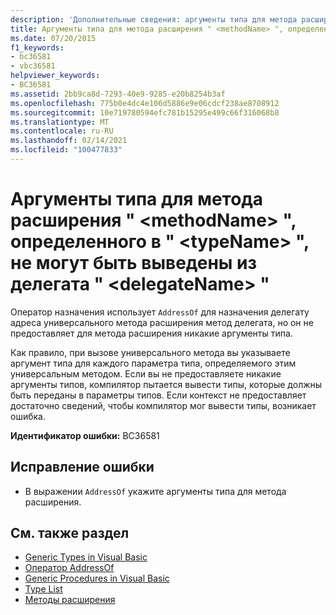 ```yaml
---
description: 'Дополнительные сведения: аргументы типа для метода расширения " <methodName> ", определенного в " <typeName> ", не могут быть выведены из делегата " <delegateName> "'
title: Аргументы типа для метода расширения " <methodName> ", определенного в " <typeName> ", не могут быть выведены из делегата " <delegateName> "
ms.date: 07/20/2015
f1_keywords:
- bc36581
- vbc36581
helpviewer_keywords:
- BC36581
ms.assetid: 2bb9ca8d-7293-40e9-9285-e20b8254b3af
ms.openlocfilehash: 775b0e4dc4e106d5886e9e06cdcf238ae8708912
ms.sourcegitcommit: 10e719780594efc781b15295e499c66f316068b8
ms.translationtype: MT
ms.contentlocale: ru-RU
ms.lasthandoff: 02/14/2021
ms.locfileid: "100477833"
---
```

# <a name="type-arguments-for-extension-method-methodname-defined-in-typename-could-not-be-inferred-from-the-delegate-delegatename"></a>Аргументы типа для метода расширения " \<methodName> ", определенного в " \<typeName> ", не могут быть выведены из делегата " \<delegateName> "

Оператор назначения использует `AddressOf` для назначения делегату адреса универсального метода расширения метод делегата, но он не предоставляет для метода расширения никакие аргументы типа.

Как правило, при вызове универсального метода вы указываете аргумент типа для каждого параметра типа, определяемого этим универсальным методом. Если вы не предоставляете никакие аргументы типов, компилятор пытается вывести типы, которые должны быть переданы в параметры типов. Если контекст не предоставляет достаточно сведений, чтобы компилятор мог вывести типы, возникает ошибка.

**Идентификатор ошибки:** BC36581

## <a name="to-correct-this-error"></a>Исправление ошибки

- В выражении `AddressOf` укажите аргументы типа для метода расширения.

## <a name="see-also"></a>См. также раздел

- [Generic Types in Visual Basic](../programming-guide/language-features/data-types/generic-types.md)
- [Оператор AddressOf](../language-reference/operators/addressof-operator.md)
- [Generic Procedures in Visual Basic](../programming-guide/language-features/data-types/generic-procedures.md)
- [Type List](../language-reference/statements/type-list.md)
- [Методы расширения](../programming-guide/language-features/procedures/extension-methods.md)
